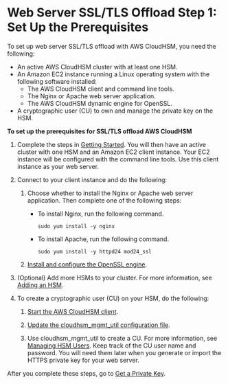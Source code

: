 # Web Server SSL/TLS Offload Step 1: Set Up the Prerequisites<a name="ssl-offload-prerequisites"></a>

To set up web server SSL/TLS offload with AWS CloudHSM, you need the following:
+ An active AWS CloudHSM cluster with at least one HSM\.
+ An Amazon EC2 instance running a Linux operating system with the following software installed:
  + The AWS CloudHSM client and command line tools\.
  + The Nginx or Apache web server application\.
  + The AWS CloudHSM dynamic engine for OpenSSL\.
+ A cryptographic user \(CU\) to own and manage the private key on the HSM\.

**To set up the prerequisites for SSL/TLS offload AWS CloudHSM**

1. Complete the steps in [Getting Started](getting-started.md)\. You will then have an active cluster with one HSM and an Amazon EC2 client instance\. Your EC2 instance will be configured with the command line tools\. Use this client instance as your web server\. 

1. Connect to your client instance and do the following:

   1. Choose whether to install the Nginx or Apache web server application\. Then complete one of the following steps:
      + To install Nginx, run the following command\.

        ```
        sudo yum install -y nginx
        ```
      + To install Apache, run the following command\.

        ```
        sudo yum install -y httpd24 mod24_ssl
        ```

   1. [Install and configure the OpenSSL engine](openssl-library-install.md#install-openssl-library)\.

1. \(Optional\) Add more HSMs to your cluster\. For more information, see [Adding an HSM](add-remove-hsm.md#add-hsm)\.

1. To create a cryptographic user \(CU\) on your HSM, do the following:

   1. [Start the AWS CloudHSM client](cloudhsm_mgmt_util-getting-started.md#cloudhsm_mgmt_util-start-cloudhsm-client)\.

   1. [Update the cloudhsm\_mgmt\_util configuration file](cloudhsm_mgmt_util-getting-started.md#cloudhsm_mgmt_util-update-configuration)\.

   1. Use cloudhsm\_mgmt\_util to create a CU\. For more information, see [Managing HSM Users](manage-hsm-users.md)\. Keep track of the CU user name and password\. You will need them later when you generate or import the HTTPS private key for your web server\. 

After you complete these steps, go to [Get a Private Key](ssl-offload-import-or-generate-private-key-and-certificate.md)\.